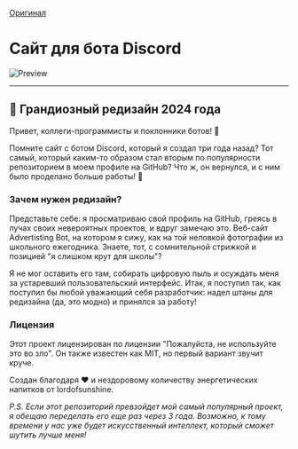 <a href="https://github.com/lordofsunshine/discordbotsite/blob/main/README.md">Оригинал</a>

# Сайт для бота Discord

<img src="https://cdn.glitch.global/512b4305-e0aa-4ab1-ab51-5bb22b63ccf8/bannergit.png?v=1733577218053" alt="Preview" width="auto" height="auto">
<hr>

## 🎪 Грандиозный редизайн 2024 года

Привет, коллеги-программисты и поклонники ботов! 👋

Помните сайт с ботом Discord, который я создал три года назад? Тот самый, который каким-то образом стал вторым по популярности репозиторием в моем профиле на GitHub? Что ж, он вернулся, и с ним было проделано больше работы! 🌟

### Зачем нужен редизайн?

Представьте себе: я просматриваю свой профиль на GitHub, греясь в лучах своих невероятных проектов, и вдруг замечаю это. Веб-сайт Advertisting Bot, на котором я сижу, как на той неловкой фотографии из школьного ежегодника. Знаете, тот, с сомнительной стрижкой и позицией "я слишком крут для школы"?

Я не мог оставить его там, собирать цифровую пыль и осуждать меня за устаревший пользовательский интерфейс. Итак, я поступил так, как поступил бы любой уважающий себя разработчик: надел штаны для редизайна (да, это модно) и принялся за работу!

### Лицензия
Этот проект лицензирован по лицензии "Пожалуйста, не используйте это во зло". Он также известен как MIT, но первый вариант звучит круче.

Создан благодаря ❤️ и нездоровому количеству энергетических напитков от lordofsunshine.

*P.S. Если этот репозиторий превзойдет мой самый популярный проект, я обещаю переделать его еще раз через 3 года. Возможно, к тому времени у нас уже будет искусственный интеллект, который сможет шутить лучше меня!*
